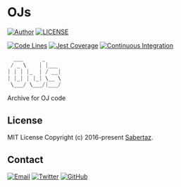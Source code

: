 # OJs

[![Author](https://img.shields.io/badge/author-sabertaz-lightgrey?style=for-the-badge)](https://github.com/sabertazimi)
[![LICENSE](https://img.shields.io/github/license/sabertazimi/OJs?style=for-the-badge)](https://raw.githubusercontent.com/sabertazimi/OJs/main/LICENSE)

[![Code Lines](https://img.shields.io/tokei/lines/github/sabertazimi/OJs?style=for-the-badge&logo=visualstudiocode)](https://github.com/sabertazimi/OJs)
[![Jest Coverage](https://img.shields.io/coveralls/github/sabertazimi/OJs?logo=coveralls&style=for-the-badge)](https://coveralls.io/github/sabertazimi/OJs)
[![Continuous Integration](https://img.shields.io/github/workflow/status/sabertazimi/OJs/Continuous%20Integration/main?style=for-the-badge&logo=github)](https://github.com/sabertazimi/OJs/actions/workflows/ci.yml)

```cpp
  ___      _
 / _ \    | |___
| | | |_  | / __|
| |_| | |_| \__ \
 \___/ \___/|___/
```

Archive for OJ code

## License

MIT License Copyright (c) 2016-present [Sabertaz](https://github.com/sabertazimi).

## Contact

[![Email](https://img.shields.io/badge/-Gmail-ea4335?style=for-the-badge&logo=gmail&logoColor=white)](mailto:sabertazimi@gmail.com)
[![Twitter](https://img.shields.io/badge/-Twitter-1da1f2?style=for-the-badge&logo=twitter&logoColor=white)](https://twitter.com/sabertazimi)
[![GitHub](https://img.shields.io/badge/-GitHub-181717?style=for-the-badge&logo=github&logoColor=white)](https://github.com/sabertazimi)
